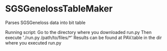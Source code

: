 # SGSGenelossTableMaker
Parses SGSGeneloss data into bit table

Running script:
Go to the directory where you downloaded run.py
Then execute './run.py /path/to/files/*'
Results can be found at PAV.table in the dir where you executed run.py 
